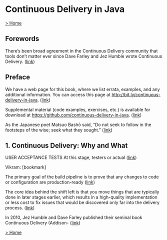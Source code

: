 # Continuous Delivery in Java

[> Home](../README.md)
## Forewords



There’s been broad agreement in the Continuous Delivery community that tools don’t matter ever since Dave Farley and Jez Humble wrote Continuous Delivery. ([link](https://learning.oreilly.com/library/view/-/9781491986011/foreword01.html#1a46785c-cff7-422e-ae01-a21109ec367b))

## Preface



We have a web page for this book, where we list errata, examples, and any additional information. You can access this page at http://bit.ly/continuous-delivery-in-java. ([link](https://learning.oreilly.com/library/view/-/9781491986011/preface01.html#3e258fc5-4cde-4131-bcb8-4e5c199805e2))


Supplemental material (code examples, exercises, etc.) is available for download at https://github.com/continuous-delivery-in-java. ([link](https://learning.oreilly.com/library/view/-/9781491986011/preface01.html#a1056868-7bd9-445a-9610-be9bdbff3d43))


As the Japanese poet Matsuo Bashō said, “Do not seek to follow in the footsteps of the wise; seek what they sought.” ([link](https://learning.oreilly.com/library/view/-/9781491986011/preface01.html#e8c040b0-b150-4fd5-96b7-be8d1bbdbb24))

## 1. Continuous Delivery: Why and What



USER ACCEPTANCE TESTS
At this stage, testers or actual ([link](https://learning.oreilly.com/library/view/-/9781491986011/ch01.html#5d9db974-a1ce-451c-a1db-74c0a9e562c5))


Vikram: [bookmark]


The primary goal of the build pipeline is to prove that any changes to code or configuration are production-ready ([link](https://learning.oreilly.com/library/view/-/9781491986011/ch01.html#d1714ab6-b2eb-48fd-af83-6da31d24620d))


The core idea behind the shift left is that you move things that are typically done in later stages earlier, which results in a high-quality implementation or less cost to fix issues that would be discovered only far into the delivery process. ([link](https://learning.oreilly.com/library/view/-/9781491986011/ch01.html#24ab4614-5473-496c-a69a-39145000399d))


In 2010, Jez Humble and Dave Farley published their seminal book Continuous Delivery (Addison- ([link](https://learning.oreilly.com/library/view/-/9781491986011/ch01.html#61f5474a-84ae-4dde-945b-8d39ae7c0f94))

[> Home](../README.md)